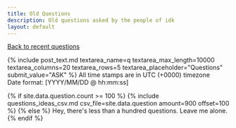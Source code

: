 ```yaml
---
title: Old Questions
description: Old questions asked by the people of idk
layout: default
---
```

[Back to recent questions](questions)

{% include post_text.md textarea_name=q textarea_max_length=10000 textarea_columns=20 textarea_rows=5 textarea_placeholder="Questions" submit_value="ASK" %}
All time stamps are in UTC (+0000) timezone<br>
Date format: [YYYY/MM/DD @ hh:mm:ss]<br>

{% if site.data.question.count >= 100 %}
{% include questions_ideas_csv.md csv_file=site.data.question amount=900 offset=100 %}
{% else %}
Hey, there's less than a hundred questions. Leave me alone.
{% endif %}
